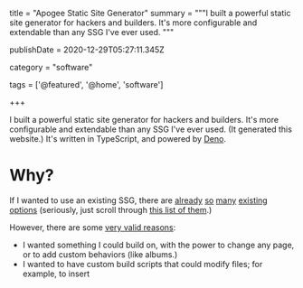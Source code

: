 
title = "Apogee Static Site Generator"
summary = """I built a powerful static site generator for hackers and builders.
It's more configurable and extendable than any SSG I've ever used.
"""

publishDate = 2020-12-29T05:27:11.345Z

category = "software"

tags = ['@featured', '@home', 'software']

+++

I built a powerful static site generator for hackers and builders.
It's more configurable and extendable than any SSG I've ever used.
(It generated this website.)
It's written in TypeScript, and powered by [Deno](https://deno.land).

# Why?

If I wanted to use an existing SSG, there are [already](https://gohugo.io/) [so](https://nextjs.org/) [many](https://jekyllrb.com/) [existing](https://www.gatsbyjs.com/) [options](https://nuxtjs.org/) (seriously, just scroll through [this list of them](https://nuxtjs.org/).)

However, there are some [very valid reasons](https://xkcd.com/927/):

* I wanted something I could build on, with the power to change any page, or to add custom behaviors (like albums.)
* I wanted to have custom build scripts that could modify files; for example, to insert 

